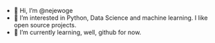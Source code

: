 - 👋 Hi, I’m @nejewoge
- 👀 I’m interested in Python, Data Science and machine learning. I like open source projects.
- 🌱 I’m currently learning, well, github for now.


<!---
nejewoge/nejewoge is a ✨ special ✨ repository because its `README.md` (this file) appears on your GitHub profile.
You can click the Preview link to take a look at your changes.
--->
